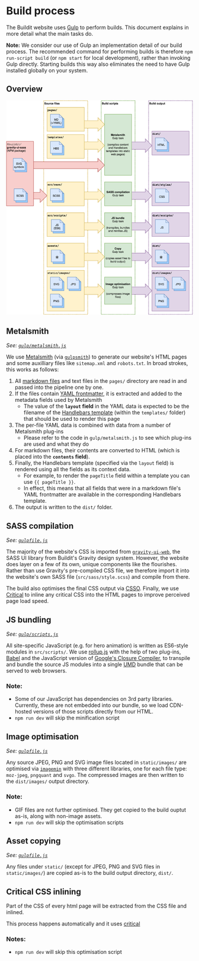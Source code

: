 # Build process

The Buildit website uses [Gulp](https://gulpjs.com/) to perform builds. This document explains in more detail what the main tasks do.

**Note:** We consider our use of Gulp an implementation detail of our build process. The recommended command for performing builds is therefore `npm run-script build` (or `npm start` for local development), rather than invoking Gulp directly. Starting builds this way also eliminates the need to have Gulp installed globally on your system.

## Overview
![Block diagram showing the main build scripts, what source files the consume and what output they produce](./website-build-overview.png)

## Metalsmith
_See: [`gulp/metalsmith.js`](../gulp/metalsmith.js)_

We use [Metalsmith](http://www.metalsmith.io/) (via [`gulpsmith`](https://github.com/pjeby/gulpsmith)) to generate our website's HTML pages and some auxilliary files like `sitemap.xml` and `robots.txt`. In broad strokes, this works as follows:

1. All [markdown files](https://daringfireball.net/projects/markdown/syntax) and text files in the `pages/` directory are read in and passed into the pipeline one by one.
1. If the files contain [YAML frontmatter](https://www.npmjs.com/package/front-matter), it is extracted and added to the metadata fields used by Metalsmith
    * The value of the **`layout` field** in the YAML data is expected to be the filename of the [Handlebars template](https://handlebarsjs.com/) (within the `templates/` folder) that should be used to render this page
1. The per-file YAML data is combined with data from a number of Metalsmith plug-ins
    * Please refer to the code in `gulp/metalsmith.js` to see which plug-ins are used and what they do
1. For markdown files, their contents are converted to HTML (which is placed into the **`contents` field**).
1. Finally, the Handlebars template (specified via the `layout` field) is rendered using all the fields as its context data.
    * For example, to render the `pageTitle` field within a template you can use `{{ pageTitle }}`.
    * In effect, this means that all fields that were in a markdown file's YAML frontmatter are available in the corresponding Handlebars template.
1. The output is written to the `dist/` folder.
  

## SASS compilation
_See: [`gulpfile.js`](../gulpfile.js)_

The majority of the website's CSS is imported from [`gravity-ui-web`](https://github.com/buildit/gravity-ui-web), the SASS UI library from Buildit's Gravity design system. However, the website does layer on a few of its own, unique components like the flourishes. Rather than use Gravity's pre-compiled CSS file, we therefore import it into the website's own SASS file (`src/sass/style.scss`) and compile from there.

The build also optimises the final CSS output via [CSSO](https://github.com/css/csso). Finally, we use [Critical](https://www.npmjs.com/package/critical) to inline any critical CSS into the HTML pages to improve perceived page load speed.

## JS bundling
_See: [`gulp/scripts.js`](../gulp/scripts.js)_

All site-specific JavaScript (e.g. for hero animation) is written as ES6-style modules in `src/scripts/`. We use [rollup.js](https://rollupjs.org/guide/en) with the help of two plug-ins, [Babel](https://babeljs.io/) and the JavaScript version of [Google's Closure Compiler](https://github.com/google/closure-compiler-js), to transpile and bundle the source JS modules into a single [UMD](https://github.com/umdjs/umd) bundle that can be served to web browsers.

### Note:
- Some of our JavaScript has dependencies on 3rd party libraries. Currently, these are not embedded into our bundle, so we load CDN-hosted versions of those scripts directly from our HTML.
- `npm run dev` will skip the minification script


## Image optimisation
_See: [`gulpfile.js`](../gulpfile.js)_

Any source JPEG, PNG and SVG image files located in `static/images/` are optimised via [`imagemin`](https://github.com/imagemin/imagemin) with three different libraries, one for each file type: `moz-jpeg`, `pngquant` and `svgo`. The compressed images are then written to the `dist/images/` output directory.

### Note:
- GIF files are not further optimised. They get copied to the build ouptut as-is, along with non-image assets.
- `npm run dev` will skip the optimisation scripts


## Asset copying
_See: [`gulpfile.js`](../gulpfile.js)_

Any files under `static/` (except for JPEG, PNG and SVG files in `static/images/`) are copied as-is to the build output directory, `dist/`.


## Critical CSS inlining
Part of the CSS of every html page will be extracted from the CSS file and inlined.

This process happens automatically and it uses [critical](https://github.com/addyosmani/critical)

### Notes:
- `npm run dev` will skip this optimisation script
